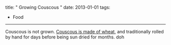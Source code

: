 title: " Growing Couscous "
date: 2013-01-01
tags:
- Food
---


Couscous is not grown.  [Couscous is made of wheat](http://en.wikipedia.org/wiki/Couscous#Couscous_from_semolina_.28wheat.29), and traditionally rolled by hand for days before being sun dried for months.  doh


